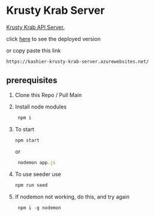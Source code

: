 # Krusty Krab Server

[Krusty Krab API Server.](https://kashier-krusty-krab-server.azurewebsites.net/)

click [here](https://kashier-krusty-krab-server.azurewebsites.net/) to see the deployed version

or copy paste this link

```html
https://kashier-krusty-krab-server.azurewebsites.net/
```

## prerequisites

1. Clone this Repo / Pull Main
2. Install node modules

   ```js
    npm i
   ```

3. To start

    ```js
    npm start
   ```

   or

   ```js
    nodemon app.js
   ```

4. To use seeder use

   ```js
   npm run seed
   ```

5. If nodemon not working, do this, and try again

   ```js
    npm i -g nodemon
   ```

